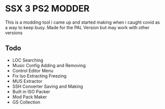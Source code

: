 
# SSX 3 PS2 MODDER

This is a modding tool i came up and started making when i caught covid as a way to keep busy. Made for the PAL Version but may work with other versions


## Todo

- LOC Searching
- Music Config Adding and Removing
- Control Editor Menu
- Fix Iso Extracting Freezing
- MUS Extractor
- SSH Converter Saving and Making
- Built in ISO Packer
- Mod Pack Maker
- GS Collection

